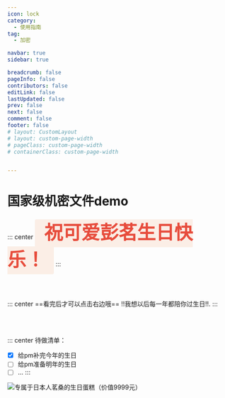 ```yaml
---
icon: lock
category:
  - 使用指南
tag:
  - 加密

navbar: true
sidebar: true

breadcrumb: false
pageInfo: false
contributors: false
editLink: false
lastUpdated: false
prev: false
next: false
comment: false
footer: false
# layout: CustomLayout
# layout: custom-page-width
# pageClass: custom-page-width
# containerClass: custom-page-width


---
```


# 国家级机密文件demo

::: center
<span style="color: #e74c3c; font-family: 'Comic Sans MS', cursive; font-size: 3em; font-weight: bold; background-color: #FBEEE6; padding: 0.2em 0.5em; border-radius: 4px;">祝可爱彭茗生日快乐！</span> 
:::

<BiliBili bvid="BV1wG411X7cH" title="11122" ratio="4:3" autoplay=true />
<br/>
<br/>

::: center
 ==看完后才可以点击右边哦==  !!我想以后每一年都陪你过生日!!.
:::

<br/>
<br/>

::: center
待做清单：
- [x] 给pm补完今年的生日
- [ ] 给pm准备明年的生日
- [ ] ...
:::

![专属于日本人茗桑的生日蛋糕（价值9999元）](https://img.alicdn.com/imgextra/i3/2244140616/O1CN01FxwTET1GQAwV77lAZ_!!2244140616.jpg)